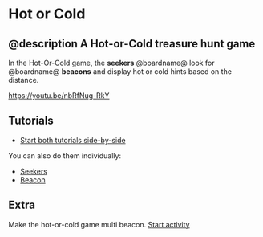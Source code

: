 # Hot or Cold

## @description A Hot-or-Cold treasure hunt game

In the Hot-Or-Cold game, the **seekers** @boardname@ look for @boardname@ **beacons** and display hot or cold hints
based on the distance.

https://youtu.be/nbRfNug-RkY

## Tutorials

* [Start both tutorials side-by-side](/---multi#tutorial:/projects/hot-or-cold/seekers:|:tutorial:/projects/hot-or-cold/beacon)

You can also do them individually:

* [Seekers](/projects/hot-or-cold/seekers)
* [Beacon](/projects/hot-or-cold/beacon)

## Extra

Make the hot-or-cold game multi beacon. [Start activity](/proejcts/hot-or-cold/multi-beacons)